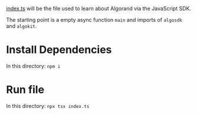 [index.ts](./index.ts) will be the file used to learn about Algorand via the JavaScript SDK. 

The starting point is a empty async function `main` and imports of `algosdk` and `algokit`.

# Install Dependencies
 
In this directory: `npm i`

# Run file

In this directory: `npx tsx index.ts`